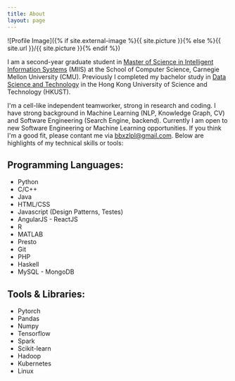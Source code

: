 ```yaml
---
title: About
layout: page
---
```

![Profile Image]({% if site.external-image %}{{ site.picture }}{% else %}{{ site.url }}/{{ site.picture }}{% endif %})

<p>I am a second-year graduate student in <a href="https://miis.cs.cmu.edu/">Master of Science in Intelligent Information Systems</a> (MIIS) at the School of Computer Science, Carnegie Mellon University (CMU). Previously I completed my bachelor study in <a href="https://dsct.ust.hk/">Data Science and Technology</a> in the Hong Kong University of Science and Technology (HKUST).</p>

<p>I'm a cell-like independent teamworker, strong in research and coding. I have strong background in Machine Learning (NLP, Knowledge Graph, CV) and Software Engineering (Search Engine, backend). Currently I am open to new Software Engineering or Machine Learning opportunities. If you think I'm a good fit, please contant me via <a href="mailto:bbxzlpl@gmail.com">bbxzlpl@gmail.com</a>. Below are highlights of my technical skills or tools:</p>

<h2>Programming Languages: </h2>

<ul class="programming-list">
	<li>Python</li>
	<li>C/C++</li>
	<li>Java</li>
	<li>HTML/CSS</li>
	<li>Javascript (Design Patterns, Testes)</li>
	<li>AngularJS - ReactJS</li>
	<li>R</li>
	<li>MATLAB</li>
	<li>Presto</li>
	<li>Git</li>
	<li>PHP</li>
	<li>Haskell</li>
	<li>MySQL - MongoDB</li>
</ul>

<h2>Tools & Libraries: </h2>

<ul class="tool-list">
	<li>Pytorch</li>
	<li>Pandas</li>
	<li>Numpy</li>
	<li>Tensorflow</li>
	<li>Spark</li>
	<li>Scikit-learn</li>
	<li>Hadoop</li>
	<li>Kubernetes</li>
	<li>Linux</li>
</ul>
